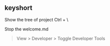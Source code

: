 
## keyshort
Show the tree of project
Ctrl + \

Stop the welcome.md
> View > Developer > Toggle Developer Tools